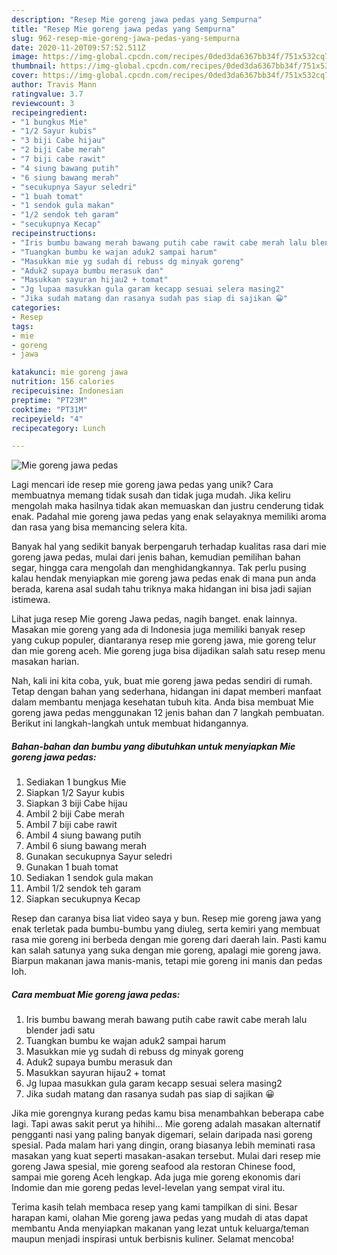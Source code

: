 ```yaml
---
description: "Resep Mie goreng jawa pedas yang Sempurna"
title: "Resep Mie goreng jawa pedas yang Sempurna"
slug: 962-resep-mie-goreng-jawa-pedas-yang-sempurna
date: 2020-11-20T09:57:52.511Z
image: https://img-global.cpcdn.com/recipes/0ded3da6367bb34f/751x532cq70/mie-goreng-jawa-pedas-foto-resep-utama.jpg
thumbnail: https://img-global.cpcdn.com/recipes/0ded3da6367bb34f/751x532cq70/mie-goreng-jawa-pedas-foto-resep-utama.jpg
cover: https://img-global.cpcdn.com/recipes/0ded3da6367bb34f/751x532cq70/mie-goreng-jawa-pedas-foto-resep-utama.jpg
author: Travis Mann
ratingvalue: 3.7
reviewcount: 3
recipeingredient:
- "1 bungkus Mie"
- "1/2 Sayur kubis"
- "3 biji Cabe hijau"
- "2 biji Cabe merah"
- "7 biji cabe rawit"
- "4 siung bawang putih"
- "6 siung bawang merah"
- "secukupnya Sayur seledri"
- "1 buah tomat"
- "1 sendok gula makan"
- "1/2 sendok teh garam"
- "secukupnya Kecap"
recipeinstructions:
- "Iris bumbu bawang merah bawang putih cabe rawit cabe merah lalu blender jadi satu"
- "Tuangkan bumbu ke wajan aduk2 sampai harum"
- "Masukkan mie yg sudah di rebuss dg minyak goreng"
- "Aduk2 supaya bumbu merasuk dan"
- "Masukkan sayuran hijau2 + tomat"
- "Jg lupaa masukkan gula garam kecapp sesuai selera masing2"
- "Jika sudah matang dan rasanya sudah pas siap di sajikan 😀"
categories:
- Resep
tags:
- mie
- goreng
- jawa

katakunci: mie goreng jawa 
nutrition: 156 calories
recipecuisine: Indonesian
preptime: "PT23M"
cooktime: "PT31M"
recipeyield: "4"
recipecategory: Lunch

---
```



![Mie goreng jawa pedas](https://img-global.cpcdn.com/recipes/0ded3da6367bb34f/751x532cq70/mie-goreng-jawa-pedas-foto-resep-utama.jpg)

Lagi mencari ide resep mie goreng jawa pedas yang unik? Cara membuatnya memang tidak susah dan tidak juga mudah. Jika keliru mengolah maka hasilnya tidak akan memuaskan dan justru cenderung tidak enak. Padahal mie goreng jawa pedas yang enak selayaknya memiliki aroma dan rasa yang bisa memancing selera kita.

Banyak hal yang sedikit banyak berpengaruh terhadap kualitas rasa dari mie goreng jawa pedas, mulai dari jenis bahan, kemudian pemilihan bahan segar, hingga cara mengolah dan menghidangkannya. Tak perlu pusing kalau hendak menyiapkan mie goreng jawa pedas enak di mana pun anda berada, karena asal sudah tahu triknya maka hidangan ini bisa jadi sajian istimewa.

Lihat juga resep Mie goreng Jawa pedas, nagih banget. enak lainnya. Masakan mie goreng yang ada di Indonesia juga memiliki banyak resep yang cukup populer, diantaranya resep mie goreng jawa, mie goreng telur dan mie goreng aceh. Mie goreng juga bisa dijadikan salah satu resep menu masakan harian.


Nah, kali ini kita coba, yuk, buat mie goreng jawa pedas sendiri di rumah. Tetap dengan bahan yang sederhana, hidangan ini dapat memberi manfaat dalam membantu menjaga kesehatan tubuh kita. Anda bisa membuat Mie goreng jawa pedas menggunakan 12 jenis bahan dan 7 langkah pembuatan. Berikut ini langkah-langkah untuk membuat hidangannya.

<!--inarticleads1-->

##### Bahan-bahan dan bumbu yang dibutuhkan untuk menyiapkan Mie goreng jawa pedas:

1. Sediakan 1 bungkus Mie
1. Siapkan 1/2 Sayur kubis
1. Siapkan 3 biji Cabe hijau
1. Ambil 2 biji Cabe merah
1. Ambil 7 biji cabe rawit
1. Ambil 4 siung bawang putih
1. Ambil 6 siung bawang merah
1. Gunakan secukupnya Sayur seledri
1. Gunakan 1 buah tomat
1. Sediakan 1 sendok gula makan
1. Ambil 1/2 sendok teh garam
1. Siapkan secukupnya Kecap


Resep dan caranya bisa liat video saya y bun. Resep mie goreng jawa yang enak terletak pada bumbu-bumbu yang diuleg, serta kemiri yang membuat rasa mie goreng ini berbeda dengan mie goreng dari daerah lain. Pasti kamu kan salah satunya yang suka dengan mie goreng, apalagi mie goreng jawa. Biarpun makanan jawa manis-manis, tetapi mie goreng ini manis dan pedas loh. 

<!--inarticleads2-->

##### Cara membuat Mie goreng jawa pedas:

1. Iris bumbu bawang merah bawang putih cabe rawit cabe merah lalu blender jadi satu
1. Tuangkan bumbu ke wajan aduk2 sampai harum
1. Masukkan mie yg sudah di rebuss dg minyak goreng
1. Aduk2 supaya bumbu merasuk dan
1. Masukkan sayuran hijau2 + tomat
1. Jg lupaa masukkan gula garam kecapp sesuai selera masing2
1. Jika sudah matang dan rasanya sudah pas siap di sajikan 😀


Jika mie gorengnya kurang pedas kamu bisa menambahkan beberapa cabe lagi. Tapi awas sakit perut ya hihihi… Mie goreng adalah masakan alternatif pengganti nasi yang paling banyak digemari, selain daripada nasi goreng spesial. Pada malam hari yang dingin, orang biasanya lebih meminati rasa masakan yang kuat seperti masakan-asakan tersebut. Mulai dari resep mie goreng Jawa spesial, mie goreng seafood ala restoran Chinese food, sampai mie goreng Aceh lengkap. Ada juga mie goreng ekonomis dari Indomie dan mie goreng pedas level-levelan yang sempat viral itu. 

Terima kasih telah membaca resep yang kami tampilkan di sini. Besar harapan kami, olahan Mie goreng jawa pedas yang mudah di atas dapat membantu Anda menyiapkan makanan yang lezat untuk keluarga/teman maupun menjadi inspirasi untuk berbisnis kuliner. Selamat mencoba!
